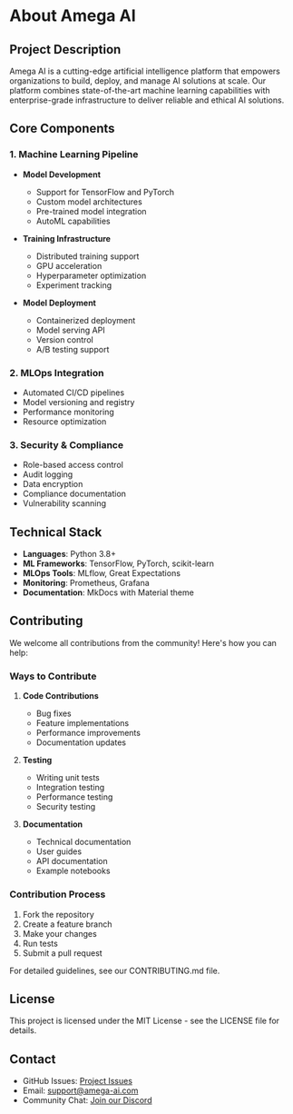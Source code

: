 # About Amega AI

## Project Description

Amega AI is a cutting-edge artificial intelligence platform that empowers organizations to build, deploy, and manage AI solutions at scale. Our platform combines state-of-the-art machine learning capabilities with enterprise-grade infrastructure to deliver reliable and ethical AI solutions.

## Core Components

### 1. Machine Learning Pipeline

- **Model Development**
  - Support for TensorFlow and PyTorch
  - Custom model architectures
  - Pre-trained model integration
  - AutoML capabilities

- **Training Infrastructure**
  - Distributed training support
  - GPU acceleration
  - Hyperparameter optimization
  - Experiment tracking

- **Model Deployment**
  - Containerized deployment
  - Model serving API
  - Version control
  - A/B testing support

### 2. MLOps Integration

- Automated CI/CD pipelines
- Model versioning and registry
- Performance monitoring
- Resource optimization

### 3. Security & Compliance

- Role-based access control
- Audit logging
- Data encryption
- Compliance documentation
- Vulnerability scanning

## Technical Stack

- **Languages**: Python 3.8+
- **ML Frameworks**: TensorFlow, PyTorch, scikit-learn
- **MLOps Tools**: MLflow, Great Expectations
- **Monitoring**: Prometheus, Grafana
- **Documentation**: MkDocs with Material theme

## Contributing

We welcome all contributions from the community! Here's how you can help:

### Ways to Contribute

1. **Code Contributions**
   - Bug fixes
   - Feature implementations
   - Performance improvements
   - Documentation updates

2. **Testing**
   - Writing unit tests
   - Integration testing
   - Performance testing
   - Security testing

3. **Documentation**
   - Technical documentation
   - User guides
   - API documentation
   - Example notebooks

### Contribution Process

1. Fork the repository
2. Create a feature branch
3. Make your changes
4. Run tests
5. Submit a pull request

For detailed guidelines, see our CONTRIBUTING.md file.

## License

This project is licensed under the MIT License - see the LICENSE file for details.

## Contact

- GitHub Issues: [Project Issues](https://github.com/Cameroon-Developer-Network/amega-ai/issues)
- Email: support@amega-ai.com
- Community Chat: [Join our Discord](https://discord.gg/amega-ai) 